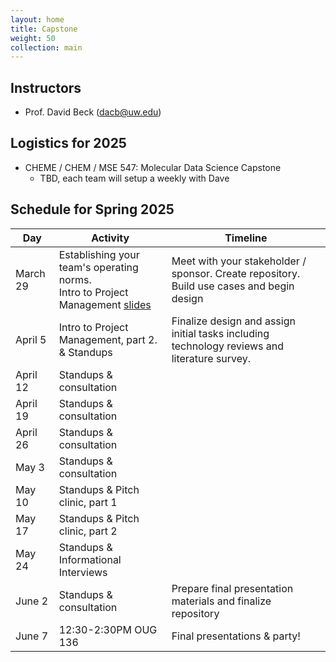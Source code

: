 ```yaml
---
layout: home
title: Capstone
weight: 50
collection: main
---
```


## Instructors

- Prof. David Beck (dacb@uw.edu)

## Logistics for 2025

- CHEME / CHEM / MSE 547: Molecular Data Science Capstone
    - TBD, each team will setup a weekly with Dave

## Schedule for Spring 2025

|Day|Activity  |Timeline|
|--|--|--|
|March 29|Establishing your team's operating norms.<br/>Intro to Project Management [slides](https://github.com/UWDIRECT/UWDIRECT.github.io/blob/master/Wi22_content/Capstone/DIRECT%20project%20management%20and%20conflict%20resolution.pptx?raw=true)|Meet with your stakeholder / sponsor.  Create repository.  Build use cases and begin design|
|April 5| Intro to Project Management, part 2. & Standups|Finalize design and assign initial tasks including technology reviews and literature survey.|
|April 12|Standups & consultation||
|April 19|Standups & consultation||
|April 26|Standups & consultation||
|May 3|Standups & consultation||
|May 10|Standups & Pitch clinic, part 1||
|May 17|Standups & Pitch clinic, part 2||
|May 24|Standups & Informational Interviews||
|June 2|Standups & consultation|Prepare final presentation materials and finalize repository|
|June 7|12:30-2:30PM OUG 136|Final presentations & party!|
